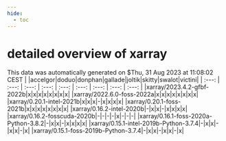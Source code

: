 ```yaml
---
hide:
  - toc
---
```


detailed overview of xarray
===========================


This data was automatically generated on $Thu, 31 Aug 2023 at 11:08:02 CEST
| |accelgor|doduo|donphan|gallade|joltik|skitty|swalot|victini|
| :---: | :---: | :---: | :---: | :---: | :---: | :---: | :---: | :---: |
|xarray/2023.4.2-gfbf-2022b|x|x|x|x|x|x|x|x|
|xarray/2022.6.0-foss-2022a|x|x|x|x|x|x|x|x|
|xarray/0.20.1-intel-2021b|x|x|x|-|x|x|x|x|
|xarray/0.20.1-foss-2021b|x|x|x|x|x|x|x|x|
|xarray/0.16.2-intel-2020b|-|x|x|-|x|x|x|x|
|xarray/0.16.2-fosscuda-2020b|-|-|-|-|x|-|-|-|
|xarray/0.16.1-foss-2020a-Python-3.8.2|-|x|x|-|x|x|x|x|
|xarray/0.15.1-intel-2019b-Python-3.7.4|-|x|x|-|x|x|-|x|
|xarray/0.15.1-foss-2019b-Python-3.7.4|-|x|x|-|x|x|-|x|
